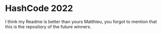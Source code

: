 # HashCode 2022 

I think my Readme is better than yours Matthieu, you forgot to mention that this is the repository of the future winners.